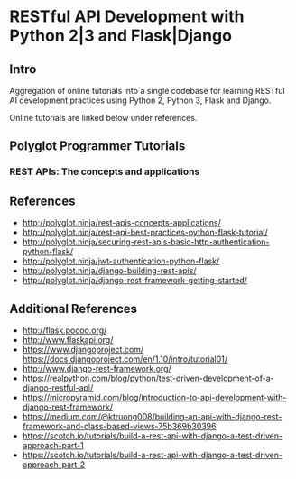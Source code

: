 # RESTful API Development with Python 2|3 and Flask|Django

## Intro

Aggregation of online tutorials into a single codebase for learning RESTful AI development practices using Python 2, Python 3, Flask and Django.

Online tutorials are linked below under references.

## Polyglot Programmer Tutorials
### REST APIs: The concepts and applications

## References

* http://polyglot.ninja/rest-apis-concepts-applications/
* http://polyglot.ninja/rest-api-best-practices-python-flask-tutorial/
* http://polyglot.ninja/securing-rest-apis-basic-http-authentication-python-flask/
* http://polyglot.ninja/jwt-authentication-python-flask/
* http://polyglot.ninja/django-building-rest-apis/
* http://polyglot.ninja/django-rest-framework-getting-started/

## Additional References

* http://flask.pocoo.org/
* http://www.flaskapi.org/
* https://www.djangoproject.com/
https://docs.djangoproject.com/en/1.10/intro/tutorial01/
* http://www.django-rest-framework.org/
* https://realpython.com/blog/python/test-driven-development-of-a-django-restful-api/
* https://micropyramid.com/blog/introduction-to-api-development-with-django-rest-framework/
* https://medium.com/@ktruong008/building-an-api-with-django-rest-framework-and-class-based-views-75b369b30396
* https://scotch.io/tutorials/build-a-rest-api-with-django-a-test-driven-approach-part-1
* https://scotch.io/tutorials/build-a-rest-api-with-django-a-test-driven-approach-part-2
